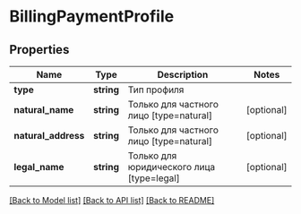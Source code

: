 # BillingPaymentProfile

## Properties
Name | Type | Description | Notes
------------ | ------------- | ------------- | -------------
**type** | **string** | Тип профиля | 
**natural_name** | **string** | Только для частного лицо [type&#x3D;natural] | [optional] 
**natural_address** | **string** | Только для частного лицо [type&#x3D;natural] | [optional] 
**legal_name** | **string** | Только для юридического лица [type&#x3D;legal] | [optional] 

[[Back to Model list]](../README.md#documentation-for-models) [[Back to API list]](../README.md#documentation-for-api-endpoints) [[Back to README]](../README.md)


